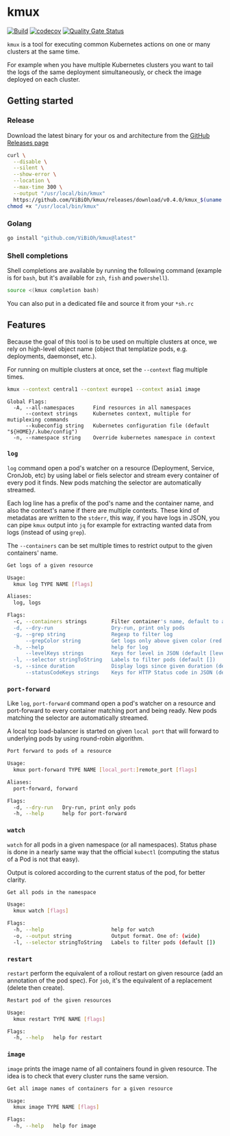 # kmux

[![Build](https://github.com/ViBiOh/kmux/workflows/Build/badge.svg)](https://github.com/ViBiOh/kmux/actions)
[![codecov](https://codecov.io/gh/ViBiOh/kmux/branch/main/graph/badge.svg)](https://codecov.io/gh/ViBiOh/kmux)
[![Quality Gate Status](https://sonarcloud.io/api/project_badges/measure?project=ViBiOh_kube&metric=alert_status)](https://sonarcloud.io/dashboard?id=ViBiOh_kube)

`kmux` is a tool for executing common Kubernetes actions on one or many clusters at the same time.

For example when you have multiple Kubernetes clusters you want to tail the logs of the same deployment simultaneously, or check the image deployed on each cluster.

## Getting started

### Release

Download the latest binary for your os and architecture from the [GitHub Releases page](https://github.com/ViBiOh/kmux/releases)

```bash
curl \
  --disable \
  --silent \
  --show-error \
  --location \
  --max-time 300 \
  --output "/usr/local/bin/kmux"
  https://github.com/ViBiOh/kmux/releases/download/v0.4.0/kmux_$(uname -s | tr "[:upper:]" "[:lower:]")_amd64
chmod +x "/usr/local/bin/kmux"
```

### Golang

```bash
go install "github.com/ViBiOh/kmux@latest"
```

### Shell completions

Shell completions are available by running the following command (example is for `bash`, but it's available for `zsh`, `fish` and `powershell`).

```bash
source <(kmux completion bash)
```

You can also put in a dedicated file and source it from your `*sh.rc`

## Features

Because the goal of this tool is to be used on multiple clusters at once, we rely on high-level object name (object that templatize pods, e.g. deployments, daemonset, etc.).

For running on multiple clusters at once, set the `--context` flag multiple times.

```bash
kmux --context central1 --context europe1 --context asia1 image
```

```
Global Flags:
  -A, --all-namespaces      Find resources in all namespaces
      --context strings     Kubernetes context, multiple for mutiplexing commands
      --kubeconfig string   Kubernetes configuration file (default "${HOME}/.kube/config")
  -n, --namespace string    Override kubernetes namespace in context
```

### `log`

`log` command open a pod's watcher on a resource (Deployment, Service, CronJob, etc) by using label or fiels selector and stream every container of every pod it finds. New pods matching the selector are automatically streamed.

Each log line has a prefix of the pod's name and the container name, and also the context's name if there are multiple contexts. These kind of metadatas are written to the `stderr`, this way, if you have logs in JSON, you can pipe `kmux` output into `jq` for example for extracting wanted data from logs (instead of using `grep`).

The `--containers` can be set multiple times to restrict output to the given containers' name.

```bash
Get logs of a given resource

Usage:
  kmux log TYPE NAME [flags]

Aliases:
  log, logs

Flags:
  -c, --containers strings        Filter container's name, default to all containers, supports regexp
  -d, --dry-run                   Dry-run, print only pods
  -g, --grep string               Regexp to filter log
      --grepColor string          Get logs only above given color (red > yellow > green)
  -h, --help                      help for log
      --levelKeys strings         Keys for level in JSON (default [level,severity])
  -l, --selector stringToString   Labels to filter pods (default [])
  -s, --since duration            Display logs since given duration (default 1h0m0s)
      --statusCodeKeys strings    Keys for HTTP Status code in JSON (default [status,statusCode,response_code,OriginStatus])
```

### `port-forward`

Like `log`, `port-forward` command open a pod's watcher on a resource and port-forward to every container matching port and being ready. New pods matching the selector are automatically streamed.

A local tcp load-balancer is started on given `local port` that will forward to underlying pods by using round-robin algorithm.

```bash
Port forward to pods of a resource

Usage:
  kmux port-forward TYPE NAME [local_port:]remote_port [flags]

Aliases:
  port-forward, forward

Flags:
  -d, --dry-run   Dry-run, print only pods
  -h, --help      help for port-forward
```

### `watch`

`watch` for all pods in a given namespace (or all namespaces). Status phase is done in a nearly same way that the official `kubectl` (computing the status of a Pod is not that easy).

Output is colored according to the current status of the pod, for better clarity.

```bash
Get all pods in the namespace

Usage:
  kmux watch [flags]

Flags:
  -h, --help                      help for watch
  -o, --output string             Output format. One of: (wide)
  -l, --selector stringToString   Labels to filter pods (default [])
```

### `restart`

`restart` perform the equivalent of a rollout restart on given resource (add an annotation of the pod spec). For `job`, it's the equivalent of a replacement (delete then create).

```bash
Restart pod of the given resources

Usage:
  kmux restart TYPE NAME [flags]

Flags:
  -h, --help   help for restart
```

### `image`

`image` prints the image name of all containers found in given resource. The idea is to check that every cluster runs the same version.

```bash
Get all image names of containers for a given resource

Usage:
  kmux image TYPE NAME [flags]

Flags:
  -h, --help   help for image
```
